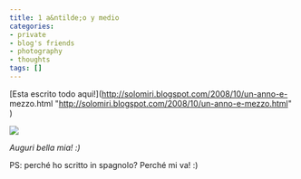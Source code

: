 ```yaml
---
title: 1 a&ntilde;o y medio
categories:
- private
- blog's friends
- photography
- thoughts
tags: []
---
```

[Esta escrito todo aqui!](http://solomiri.blogspot.com/2008/10/un-anno-e-
mezzo.html "http://solomiri.blogspot.com/2008/10/un-anno-e-mezzo.html" )

[![]({{site.url}}/images/redrose.jpg)]({{site.url}}/images/redrose.jpg)

_Auguri bella mia! :)_

PS: perché ho scritto in spagnolo? Perché mi va! :)

